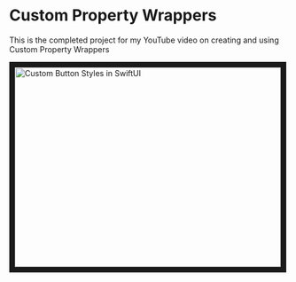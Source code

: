 # Custom Property Wrappers

This is the completed project for my YouTube video on creating and using Custom Property Wrappers

<a href="http://www.youtube.com/watch?feature=player_embedded&v=AXfSE2ET8c8
" target="_blank"><img src="http://img.youtube.com/vi/AXfSE2ET8c8/0.jpg" 
alt="Custom Button Styles in SwiftUI" width="480" height="360" border="10" /></a>

